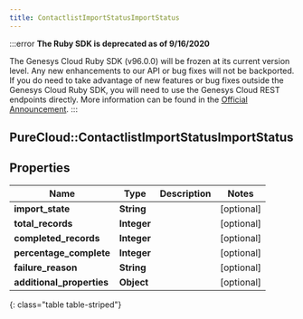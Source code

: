 ```yaml
---
title: ContactlistImportStatusImportStatus
---
```


:::error
**The Ruby SDK is deprecated as of 9/16/2020**

The Genesys Cloud Ruby SDK (v96.0.0) will be frozen at its current version level. Any new enhancements to our API or bug fixes will not be backported. If you do need to take advantage of new features or bug fixes outside the Genesys Cloud Ruby SDK, you will need to use the Genesys Cloud REST endpoints directly. More information can be found in the [Official Announcement](https://developer.mypurecloud.com/forum/t/announcement-genesys-cloud-ruby-sdk-end-of-life/8850).
:::


## PureCloud::ContactlistImportStatusImportStatus

## Properties

|Name | Type | Description | Notes|
|------------ | ------------- | ------------- | -------------|
| **import_state** | **String** |  | [optional] |
| **total_records** | **Integer** |  | [optional] |
| **completed_records** | **Integer** |  | [optional] |
| **percentage_complete** | **Integer** |  | [optional] |
| **failure_reason** | **String** |  | [optional] |
| **additional_properties** | **Object** |  | [optional] |
{: class="table table-striped"}


